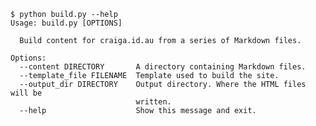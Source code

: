     $ python build.py --help
    Usage: build.py [OPTIONS]

      Build content for craiga.id.au from a series of Markdown files.

    Options:
      --content DIRECTORY       A directory containing Markdown files.
      --template_file FILENAME  Template used to build the site.
      --output_dir DIRECTORY    Output directory. Where the HTML files will be
                                written.
      --help                    Show this message and exit.

